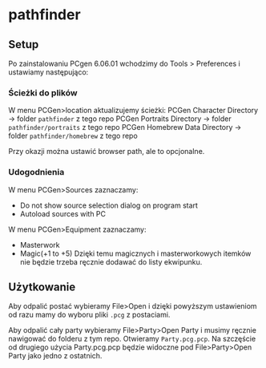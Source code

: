 # pathfinder

## Setup

Po zainstalowaniu PCgen 6.06.01 wchodzimy do Tools > Preferences i ustawiamy następująco:

### Ścieżki do plików

W menu PCGen>location aktualizujemy ścieżki:
PCGen Character Directory -> folder `pathfinder` z tego repo
PCGen Portraits Directory -> folder `pathfinder/portraits` z tego repo
PCGen Homebrew Data Directory -> folder `pathfinder/homebrew` z tego repo

Przy okazji można ustawić browser path, ale to opcjonalne.

### Udogodnienia
W menu PCGen>Sources zaznaczamy:
* Do not show source selection dialog on program start
* Autoload sources with PC

W menu PCGen>Equipment zaznaczamy:
* Masterwork
* Magic(+1 to +5)
Dzięki temu magicznych i masterworkowych itemków nie będzie trzeba ręcznie dodawać do listy ekwipunku.

## Użytkowanie
Aby odpalić postać wybieramy File>Open i dzięki powyższym ustawieniom od razu mamy do wyboru pliki `.pcg` z postaciami.

Aby odpalić cały party wybieramy File>Party>Open Party i musimy ręcznie nawigować do folderu z tym repo. Otwieramy `Party.pcg.pcp`. Na szczęście od drugiego użycia Party.pcg.pcp będzie widoczne pod File>Party>Open Party jako jedno z ostatnich.
